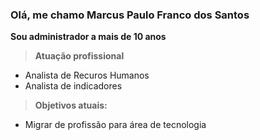 ### Olá, me chamo Marcus Paulo Franco dos Santos
**Sou administrador a mais de 10 anos**

> **Atuação profissional**
- Analista de Recuros Humanos
- Analista de indicadores

> **Objetivos atuais:**
- Migrar de profissão para área de tecnologia
